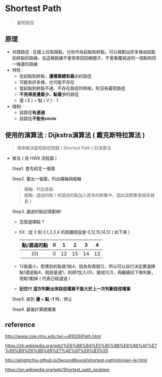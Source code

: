 # Shortest Path 
>最短路徑

## 原理
* 何謂路徑 : 在圖上任取兩點，分別作為起點和終點，可以規劃出許多條由起點到終點的路線，且這條路線不會來來回回繞圈子、不會重覆經過同一個點和同一條邊的路線
* 特性 :
    * 從起點到終點，**邊權重總和最小**的路徑
    * 可能有許多條，也可能不存在
    * 當起點到終點不通、不存在路徑的時候，則沒有最短路徑
    * **不見得是邊最少、點最少**的路徑
    * 邊 ( E ) = 點 ( V ) - 1
* 限制: 
  * 該路徑**有連通**
  * 該路徑**不能有circle**
  
## 使用的演算法 : Dijkstra演算法 ( 戴克斯特拉算法 )
>用來解決最短路徑問題 ( Shortest Path ) 的演算法

* 做法 ( 見 HW6 流程圖 )

    Step1. 會先給定一張圖
             
    Step2. 畫出一張圖，列出橫軸與縱軸
    >橫軸 : 列出各點  
    >縱軸 : 選過的點 ( 把選過的點加入原本的群集中，因此該群集會越來越長 )
    
    Step3. 選過的點記得劃掉!
    * 怎麼選擇點 ? 
    * EX : 從 0 到 0,1,2,3,4 的距離假設是 0,12,15,14,12 ( 如下表 )
        
      點/選過的點  | 0 | 1 | 2 | 3 | 4 |
       :---: | :---: | :---: | :---: | :---: | :---: |
      (0) | 0 | 12 | 15 | 14 | 12 |
      
    * 12是最小，對應到的點是1和4，因為有兩個12，所以可以自行決定要選擇點1還是點4，假設是選1，則把1加入(0)，變成(0,1)，再繼續往下做判斷，把點1劃掉 ( 代表已經選過 )
    
    * **記住!!! 這次判斷出來路徑權重不能大於上一次判斷路徑權重**
      
    Step5. 直到 **邊 = 點 -1** 時，停止

    Step6. 最後計算總權重
    
## reference
http://www.csie.ntnu.edu.tw/~u91029/Path.html

https://zh.wikipedia.org/wiki/%E6%88%B4%E5%85%8B%E6%96%AF%E7%89%B9%E6%8B%89%E7%AE%97%E6%B3%95

http://alrightchiu.github.io/SecondRound/shortest-pathintrojian-jie.html

https://en.wikipedia.org/wiki/Shortest_path_problem
